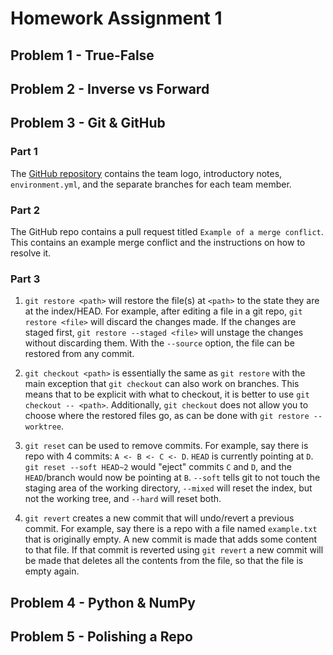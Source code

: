 # Homework Assignment 1

## Problem 1 - True-False

## Problem 2 - Inverse vs Forward

## Problem 3 - Git & GitHub

### Part 1

The [GitHub repository](https://github.com/jac-oblong/Cognitive-Modeling) contains the
team logo, introductory notes, `environment.yml`, and the separate branches for each
team member.

### Part 2

The GitHub repo contains a pull request titled `Example of a merge conflict`. This contains
an example merge conflict and the instructions on how to resolve it.

### Part 3

1. `git restore <path>` will restore the file(s) at `<path>` to the state they are at the 
index/HEAD. For example, after editing a file in a git repo, `git restore <file>` will
discard the changes made. If the changes are staged first, `git restore --staged <file>`
will unstage the changes without discarding them. With the `--source` option, the file
can be restored from any commit.

2. `git checkout <path>` is essentially the same as `git restore` with the main exception
that `git checkout` can also work on branches. This means that to be explicit with what
to checkout, it is better to use `git checkout -- <path>`. Additionally, `git checkout`
does not allow you to choose where the restored files go, as can be done with `git
restore --worktree`.

3. `git reset` can be used to remove commits. For example, say there is repo with 4
commits: `A <- B <- C <- D`. `HEAD` is currently pointing at `D`. `git reset --soft HEAD~2`
would "eject" commits `C` and `D`, and the `HEAD`/branch would now be pointing at `B`.
`--soft` tells git to not touch the staging area of the working directory, `--mixed` will
reset the index, but not the working tree, and `--hard` will reset both.

4. `git revert` creates a new commit that will undo/revert a previous commit. For example,
say there is a repo with a file named `example.txt` that is originally empty. A new commit
is made that adds some content to that file. If that commit is reverted using `git revert`
a new commit will be made that deletes all the contents from the file, so that the file
is empty again.

## Problem 4 - Python & NumPy

## Problem 5 - Polishing a Repo
